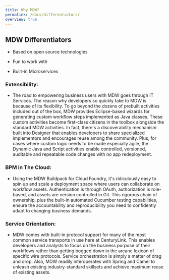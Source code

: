 ```yaml
---
title: Why MDW?
permalink: /docs/differentiators/
overview: true
---
```


## MDW Differentiators

- Based on open source technologies

- Fun to work with

- Built-in Microservices

### Extensibility: 
 - The road to empowering business users with MDW goes through IT Services.  The reason why developers so quickly take to MDW is because of its flexibility.  To go beyond the dozens of prebuilt activities included out of the box, MDW provides Eclipse-based wizards for generating custom workflow steps implemented as Java classes.  These custom activities become first-class citizens in the toolbox alongside the standard MDW activities.  In fact, there's a discoverability mechanism built into Designer that enables developers to share specialized implementors and encourages reuse among the community.  Plus, for cases where custom logic needs to be made especially agile, the Dynamic Java and Script activities enable controlled, versioned, auditable and repeatable code changes with no app redeployment. 
 
###  BPM in The Cloud:
 - Using the MDW Buildpack for Cloud Foundry, it's ridiculously easy to spin up and scale a deployment space where users can collaborate on workflow assets. Authentication is through OAuth, authorization is role-based, and assets are version controlled in Git.  This rigorous chain of ownership, plus the built-in automated Cucumber testing capabilities, ensure the accountability and reproducibility you need to confidently adapt to changing business demands.
 
### Service Orientation: 
 - MDW comes with built-in protocol support for many of the most common service transports in use here at CenturyLink.  This enables developers and analysts to focus on the business purpose of their workflows rather than getting bogged down in the arcane lexicon of specific wire protocols.  Service orchestration is simply a matter of drag and drop.  Also, MDW readily interoperates with Spring and Camel to unleash existing industry-standard skillsets and achieve maximum reuse of existing assets. 

